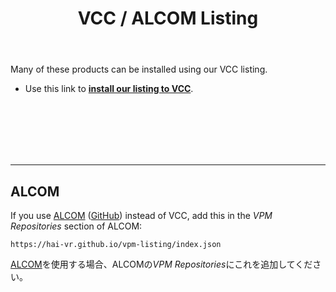 ﻿---
title: VCC / ALCOM Listing
sidebar_position: 2
---

Many of these products can be installed using our VCC listing.

- Use this link to **[install our listing to VCC](vcc://vpm/addRepo?url=https://hai-vr.github.io/vpm-listing/index.json)**.

<br />
<br />
<br />
<br />
<br />

-----

## ALCOM

If you use [ALCOM](https://vrc-get.anatawa12.com/alcom/) ([GitHub](https://github.com/vrc-get/vrc-get)) instead of VCC,
add this in the *VPM Repositories* section of ALCOM:

```text
https://hai-vr.github.io/vpm-listing/index.json
```

[ALCOM](https://vrc-get.anatawa12.com/alcom/)を使用する場合、ALCOMの*VPM Repositories*にこれを追加してください。

<br />
<br />
<br />
<br />
<br />